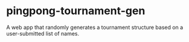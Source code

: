 # pingpong-tournament-gen
A web app that randomly generates a tournament structure based on a user-submitted list of names.
